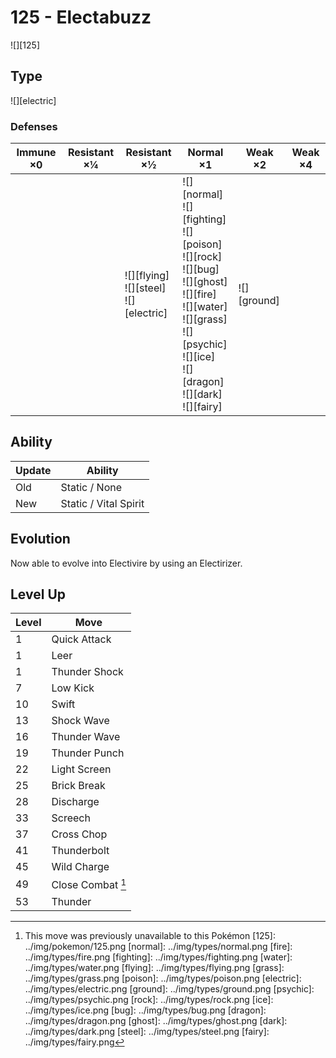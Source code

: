 # 125 - Electabuzz
![][125]

## Type

![][electric]

### Defenses

Immune ×0 | Resistant ×¼ | Resistant ×½                                     | Normal ×1                                                                                                                                                                                                          | Weak ×2         | Weak ×4 | 
---       | ---          | ---                                              | ---                                                                                                                                                                                                                | ---             | ---     | 
          |              | ![][flying]<br> ![][steel]<br> ![][electric]<br> | ![][normal]<br> ![][fighting]<br> ![][poison]<br> ![][rock]<br> ![][bug]<br> ![][ghost]<br> ![][fire]<br> ![][water]<br> ![][grass]<br> ![][psychic]<br> ![][ice]<br> ![][dragon]<br> ![][dark]<br> ![][fairy]<br> | ![][ground]<br> |         | 

## Ability

Update | Ability               | 
---    | ---                   | 
Old    | Static / None         | 
New    | Static / Vital Spirit | 

## Evolution
Now able to evolve into Electivire by using an Electirizer.

## Level Up

Level | Move              | 
---   | ---               | 
1     | Quick Attack      | 
1     | Leer              | 
1     | Thunder Shock     | 
7     | Low Kick          | 
10    | Swift             | 
13    | Shock Wave        | 
16    | Thunder Wave      | 
19    | Thunder Punch     | 
22    | Light Screen      | 
25    | Brick Break       | 
28    | Discharge         | 
33    | Screech           | 
37    | Cross Chop        | 
41    | Thunderbolt       | 
45    | Wild Charge       | 
49    | Close Combat [^1] | 
53    | Thunder           | 

[^1]: This move was previously unavailable to this Pokémon
[125]: ../img/pokemon/125.png
[normal]: ../img/types/normal.png
[fire]: ../img/types/fire.png
[fighting]: ../img/types/fighting.png
[water]: ../img/types/water.png
[flying]: ../img/types/flying.png
[grass]: ../img/types/grass.png
[poison]: ../img/types/poison.png
[electric]: ../img/types/electric.png
[ground]: ../img/types/ground.png
[psychic]: ../img/types/psychic.png
[rock]: ../img/types/rock.png
[ice]: ../img/types/ice.png
[bug]: ../img/types/bug.png
[dragon]: ../img/types/dragon.png
[ghost]: ../img/types/ghost.png
[dark]: ../img/types/dark.png
[steel]: ../img/types/steel.png
[fairy]: ../img/types/fairy.png
